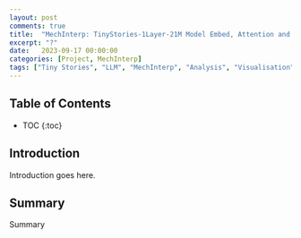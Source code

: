 ```yaml
---
layout: post
comments: true
title:  "MechInterp: TinyStories-1Layer-21M Model Embed, Attention and MLP Analysis (Part 1 - Basic MLP Analysis)"
excerpt: "?"
date:   2023-09-17 00:00:00
categories: [Project, MechInterp]
tags: ["Tiny Stories", "LLM", "MechInterp", "Analysis", "Visualisation"]
---
```


## Table of Contents

* TOC
{:toc}

## Introduction

Introduction goes here.

## Summary

Summary